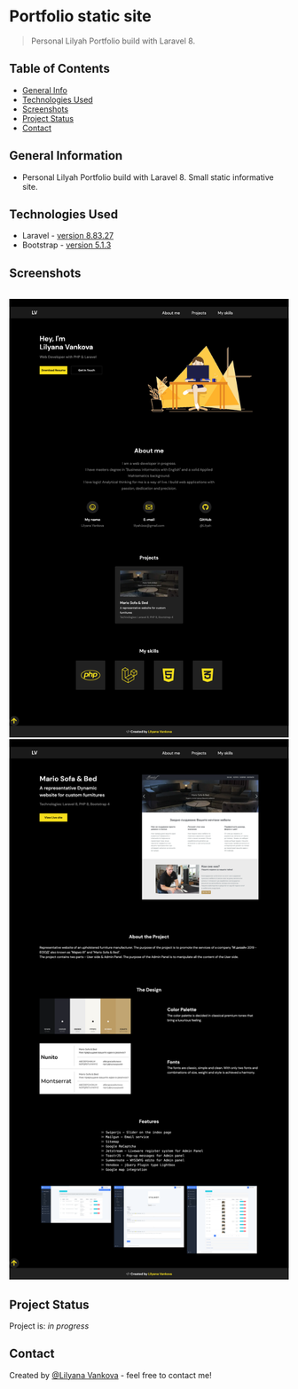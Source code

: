 # Portfolio static site
> Personal Lilyah Portfolio build with Laravel 8.


## Table of Contents
* [General Info](#general-information)
* [Technologies Used](#technologies-used)
* [Screenshots](#screenshots)
* [Project Status](#project-status)
* [Contact](#contact)
<!-- * [License](#license) -->


## General Information
- Personal Lilyah Portfolio build with Laravel 8. Small static informative site.

## Technologies Used
- Laravel - [version 8.83.27](https://laravel.com/docs/8.x)
- Bootstrap - [version 5.1.3](https://getbootstrap.com/docs/5.3/getting-started/introduction/)


## Screenshots
![]()
![index](./readmeIMG/index.png)
![projects/mariosofa](./readmeIMG/project-mariosofa.png)



## Project Status
Project is: _in progress_


## Contact
Created by [@Lilyana Vankova](https://github.com/Lilyah) - feel free to contact me!


<!-- Optional -->
<!-- ## License -->
<!-- This project is open source and available under the [... License](). -->

<!-- You don't have to include all sections - just the one's relevant to your project -->
